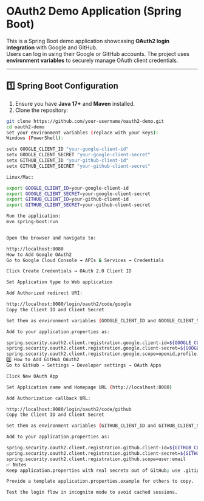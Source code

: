 # OAuth2 Demo Application (Spring Boot)

This is a Spring Boot demo application showcasing **OAuth2 login integration** with Google and GitHub.  
Users can log in using their Google or GitHub accounts. The project uses **environment variables** to securely manage OAuth client credentials.

---

## 1️⃣ Spring Boot Configuration

1. Ensure you have **Java 17+** and **Maven** installed.  
2. Clone the repository:
```bash
git clone https://github.com/your-username/oauth2-demo.git
cd oauth2-demo
Set your environment variables (replace with your keys):
Windows (PowerShell):

setx GOOGLE_CLIENT_ID "your-google-client-id"
setx GOOGLE_CLIENT_SECRET "your-google-client-secret"
setx GITHUB_CLIENT_ID "your-github-client-id"
setx GITHUB_CLIENT_SECRET "your-github-client-secret"

Linux/Mac:

export GOOGLE_CLIENT_ID=your-google-client-id
export GOOGLE_CLIENT_SECRET=your-google-client-secret
export GITHUB_CLIENT_ID=your-github-client-id
export GITHUB_CLIENT_SECRET=your-github-client-secret

Run the application:
mvn spring-boot:run


Open the browser and navigate to:

http://localhost:8080
How to Add Google OAuth2
Go to Google Cloud Console → APIs & Services → Credentials

Click Create Credentials → OAuth 2.0 Client ID

Set Application type to Web application

Add Authorized redirect URI:

http://localhost:8080/login/oauth2/code/google
Copy the Client ID and Client Secret

Set them as environment variables (GOOGLE_CLIENT_ID and GOOGLE_CLIENT_SECRET)

Add to your application.properties as:

spring.security.oauth2.client.registration.google.client-id=${GOOGLE_CLIENT_ID}
spring.security.oauth2.client.registration.google.client-secret=${GOOGLE_CLIENT_SECRET}
spring.security.oauth2.client.registration.google.scope=openid,profile,email
3️⃣ How to Add GitHub OAuth2
Go to GitHub → Settings → Developer settings → OAuth Apps

Click New OAuth App

Set Application name and Homepage URL (http://localhost:8080)

Add Authorization callback URL:

http://localhost:8080/login/oauth2/code/github
Copy the Client ID and Client Secret

Set them as environment variables (GITHUB_CLIENT_ID and GITHUB_CLIENT_SECRET)

Add to your application.properties as:

spring.security.oauth2.client.registration.github.client-id=${GITHUB_CLIENT_ID}
spring.security.oauth2.client.registration.github.client-secret=${GITHUB_CLIENT_SECRET}
spring.security.oauth2.client.registration.github.scope=user:email
✅ Notes
Keep application.properties with real secrets out of GitHub; use .gitignore.

Provide a template application.properties.example for others to copy.

Test the login flow in incognito mode to avoid cached sessions.
